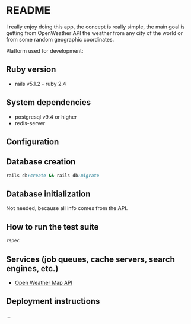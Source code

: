 # README

I really enjoy doing this app, the concept is really simple, the main goal is getting from OpenWeather API the weather from any city of the world or from some random geographic coordinates.

Platform used for development:

## Ruby version

* rails v5.1.2 - ruby 2.4 
  
## System dependencies

* postgresql v9.4 or higher
* redis-server 

## Configuration

## Database creation

```ruby
rails db:create && rails db:migrate
```

## Database initialization

Not needed, because all info comes from the API.

## How to run the test suite

```ruby
rspec
```

## Services (job queues, cache servers, search engines, etc.)

* [Open Weather Map API](http://openweathermap.org/API#weather)

## Deployment instructions

...
